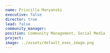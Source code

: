 ```yaml
---
name: Priscilla Maryanski
executive: false
director: true
lead: false
community_manager: 
position: Community Management, Social Media
project:  
image: ../assets/default_exec_image.png
---
```

